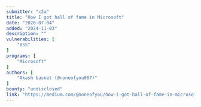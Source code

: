 ```yaml
---
submitter: "c2a"
title: "How I got hall of fame in Microsoft"
date: "2020-07-04"
added: "2024-11-03"
description: ""
vulnerabilities: [
    "XSS"
]
programs: [
    "Microsoft"
]
authors: [
    "Akash basnet (@noneofyou007)"
]
bounty: "undisclosed"
link: "https://medium.com/@noneofyou/how-i-got-hall-of-fame-in-microsoft-9b507dec3860"
---
```




